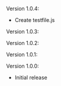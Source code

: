 Version 1.0.4:
 - Create testfile.js

Version 1.0.3:


Version 1.0.2:


Version 1.0.1:


Version 1.0.0:

* Initial release

